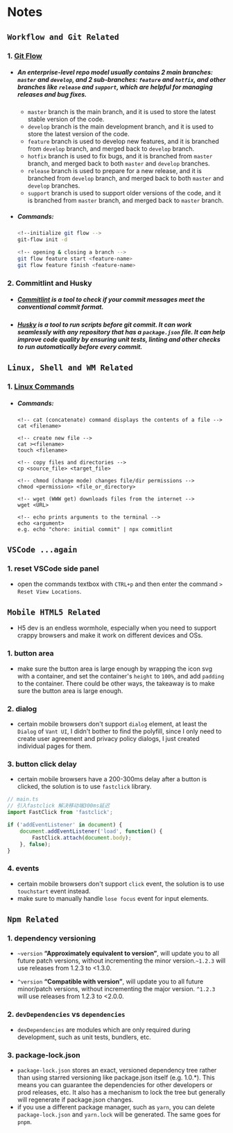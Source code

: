 # Notes

## `Workflow and Git Related`

### 1. [Git Flow](https://nvie.com/posts/a-successful-git-branching-model/)

- ##### An enterprise-level repo model usually contains 2 main branches: `master` and `develop`, and 2 sub-branches: `feature` and `hotfix`, and other branches like `release` and `support`, which are helpful for managing releases and bug fixes.
  - `master` branch is the main branch, and it is used to store the latest stable version of the code.
  - `develop` branch is the main development branch, and it is used to store the latest version of the code.
  - `feature` branch is used to develop new features, and it is branched from `develop` branch, and merged back to `develop` branch.
  - `hotfix` branch is used to fix bugs, and it is branched from `master` branch, and merged back to both `master` and `develop` branches.
  - `release` branch is used to prepare for a new release, and it is branched from `develop` branch, and merged back to both `master` and `develop` branches.
  - `support` branch is used to support older versions of the code, and it is branched from `master` branch, and merged back to `master` branch.
- ##### Commands:
  ``` bash
  <!--initialize git flow -->
  git-flow init -d 

  <!-- opening & closing a branch -->
  git flow feature start <feature-name>
  git flow feature finish <feature-name>
  ```

### 2. Commitlint and Husky

- ##### [Commitlint](https://commitlint.js.org/#/) is a tool to check if your commit messages meet the conventional commit format.
- ##### [Husky](https://typicode.github.io/husky/#/) is a tool to run scripts before git commit. It can work seamlessly with any repository that has a `package.json` file. It can help improve code quality by ensuring unit tests, linting and other checks to run automatically before every commit. 


## `Linux, Shell and WM Related`

### 1. [Linux Commands](https://www.tutorialspoint.com/unix/unix-commands.htm)
 
- ##### Commands:
  ``` shell
  <!-- cat (concatenate) command displays the contents of a file -->
  cat <filename>

  <!-- create new file -->
  cat ><filename> 
  touch <filename>

  <!-- copy files and directories -->
  cp <source_file> <target_file>

  <!-- chmod (change mode) changes file/dir permissions -->
  chmod <permission> <file_or_directory>
  
  <!-- wget (WWW get) downloads files from the internet -->
  wget <URL>

  <!-- echo prints arguments to the terminal -->
  echo <argument>
  e.g. echo "chore: initial commit" | npx commitlint

  ```

## `VSCode ...again`

### 1. reset VSCode side panel
- open the commands textbox with `CTRL+p` and then enter the command `> Reset View Locations`.

## `Mobile HTML5 Related`

- H5 dev is an endless wormhole, especially when you need to support crappy browsers and make it work on different devices and OSs.
### 1. button area
- make sure the button area is large enough by wrapping the icon svg with a container, and set the container's `height` to `100%`, and add `padding` to the container. There could be other ways, the takeaway is to make sure the button area is large enough.

### 2. dialog
- certain mobile browsers don't support `dialog` element, at least the `Dialog` of `Vant UI`, I didn't bother to find the polyfill, since I only need to create user agreement and privacy policy dialogs, I just created individual pages for them.

### 3. button click delay
- certain mobile browsers have a 200-300ms delay after a button is clicked, the solution is to use `fastclick` library.
```js
// main.ts
// 引入fastclick 解决移动端300ms延迟
import FastClick from 'fastclick';

if ('addEventListener' in document) {
	document.addEventListener('load', function() {
		FastClick.attach(document.body);
	}, false);
}
```

### 4. events
- certain mobile browsers don't support `click` event, the solution is to use `touchstart` event instead.
- make sure to manually handle `lose focus` event for input elements.

## `Npm Related`

### 1. dependency versioning
- `~version` **“Approximately equivalent to version”**, will update you to all future patch versions, without incrementing the minor version.`~1.2.3` will use releases from 1.2.3 to <1.3.0.

- `^version` **“Compatible with version”**, will update you to all future minor/patch versions, without incrementing the major version. `^1.2.3` will use releases from 1.2.3 to <2.0.0.

### 2. `devDependencies` vs `dependencies`
- `devDependencies` are modules which are only required during development, such as unit tests, bundlers, etc.

### 3. package-lock.json
- `package-lock.json` stores an exact, versioned dependency tree rather than using starred versioning like package.json itself (e.g. 1.0.*). This means you can guarantee the dependencies for other developers or prod releases, etc. It also has a mechanism to lock the tree but generally will regenerate if package.json changes.
- if you use a different package manager, such as `yarn`, you can delete `package-lock.json` and `yarn.lock` will be generated. The same goes for `pnpm`.